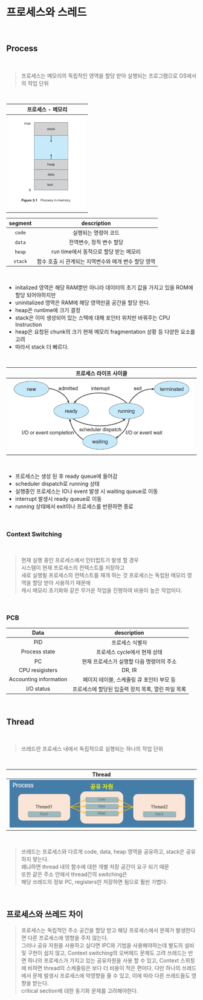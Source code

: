 # 프로세스와 스레드

</br>

## Process

</br>

> 프로세스는 메모리의 독립적인 영역을 할당 받아 실행되는 프로그램으로 OS에서의 작업 단위

</br>

|                 프로세스 - 메모리                  |
| :------------------------------------------------: |
| ![프로세스-메모리 img](../res/process_concept.png) |

| segment |                     description                      |
| :-----: | :--------------------------------------------------: |
| `code`  |                 실행되는 명령어 코드                 |
| `data`  |               전역변수, 정적 변수 할당               |
| `heap`  |        run time에서 동적으로 할당 받는 메모리        |
| `stack` | 함수 호출 시 관계되는 지역변수와 매개 변수 할당 영역 |

</br>

- initalized 영역은 해당 RAM뿐만 아니라 데이터의 초기 값을 가지고 있을 ROM에 할당 되어야하지만
- uninitalized 영역은 RAM에 해당 영역만큼 공간을 할당 한다.
- heap은 runtime에 크기 결정
- stack은 이미 생성되어 있는 스택에 대해 포인터 위치만 바꿔주는 CPU Instruction
- heap은 요청된 chunk의 크기 현재 메모리 fragmentation 상황 등 다양한 요소를 고려
- 따라서 stack 더 빠르다.

</br>

|                 프로세스 라이프 사이클                  |
| :-----------------------------------------------------: |
| ![프로세스 라이프 사이클 img](../res/process_cycle.png) |

</br>

- 프로세스는 생성 된 후 ready queue에 들어감
- scheduler dispatch로 running 상태
- 실행중인 프로세스는 IO나 event 발생 시 waiting queue로 이동
- interrupt 발생시 ready queue로 이동
- running 상태에서 exit이나 프로세스를 반환하면 종료

</br>

### Context Switching

</br>

> 현재 실행 중인 프로세스에서 인터럽트가 발생 할 경우  
> 시스템이 현재 프로세스의 컨텍스트를 저장하고  
> 새로 실행될 프로세스의 컨텍스트를 재개 하는 것
> 프로세스는 독립된 메모리 영역을 할당 받아 사용하기 때문에  
> 캐시 메모리 초기화와 같은 무거운 작업을 진행하여 비용이 높은 작업이다.

</br>

### PCB

|          Data          |                    description                     |
| :--------------------: | :------------------------------------------------: |
|          PID           |                  프로세스 식별자                   |
|     Process state      |            프로세스 cycle에서 현재 상태            |
|           PC           |     현재 프로세스가 실행할 다음 명령어의 주소      |
|    CPU resigisters     |                       DR, IR                       |
| Accounting information |     페이지 테이블, 스케줄링 큐 포인터 부모 등      |
|       I/O status       | 프로세스에 할당된 입출력 장치 목록, 열린 파일 목록 |

</br>

## Thread

</br>

> 쓰레드란 프로세스 내에서 독립적으로 실행되는 하나의 작업 단위

</br>

|              Thread              |
| :------------------------------: |
| ![thread img](../res/thread.png) |

</br>

> 쓰레드는 프로세스와 다르게 code, data, heap 영역을 공유하고, stack은 공유하지 앟는다.  
> 왜냐하면 thread 내의 함수에 대한 개별 저장 공간이 요구 되기 때문  
> 또한 같은 주소 안에서 thread간의 switching은  
> 해당 쓰레드의 정보 PC, registers만 저장하면 됨으로 훨씬 가볍다.

</br>

## 프로세스와 쓰레드 차이

> 프로세스는 독립적인 주소 공간을 할당 받고 해당
> 프로세스에서 문제가 발생한다면 다른 프로세스에
> 영향을 주지 않는다.  
> 그러나 공유 자원을 사용하고 싶다면 IPC와 기법을 사용해야하는데 별도의 설비 및 구현이 쉽지 않고,
> Context switching의 오버헤드 문제도 고려
> 쓰레드는 반면 하나의 프로세스가 가지고 있는 공유자원을 사용 할 수 있고, Context 스위칭에 비하면 thread의 스케줄링은 보다 더 비용이 적은 편이다.
> 다만 하나의 쓰레드에서 문제 발생시 프로세스에 악영향을 줄 수 있고, 이에 따라 다른 쓰레드들도 영향을 받는다.  
> critical section에 대한 동기화 문제를 고려해야한다.
